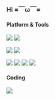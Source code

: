 ### Hi =￣ω￣=

<!--
**Meowcolm024/meowcolm024** is a ✨ _special_ ✨ repository because its `README.md` (this file) appears on your GitHub profile.

Here are some ideas to get you started:

- 🔭 I’m currently working on ...
- 🌱 I’m currently learning ...
- 👯 I’m looking to collaborate on ...
- 🤔 I’m looking for help with ...
- 💬 Ask me about ...
- 📫 How to reach me: ...
- 😄 Pronouns: ...
- ⚡ Fun fact: ...
-->

#### Platform & Tools

![](https://img.shields.io/badge/macOS-Big%20Sur-292e33?style=flat-square&logo=apple&logoColor=ffffff)
![](https://img.shields.io/badge/Windows-10-2376bc?style=flat-square&logo=windows&logoColor=ffffff)

![](https://img.shields.io/badge/IDE-Visual%20Studio%20Code-blue?style=flat-square&logo=visual-studio-code&logoColor=ffffff)
![](https://img.shields.io/badge/-Affinity%20Photo-7e4dd2?style=flat-square&logo=affinity-photo&logoColor=ffffff)

![](https://img.shields.io/badge/-Haskell-5d4f85?style=flat-square&logo=haskell&logoColor=ffffff)
![](https://img.shields.io/badge/-Rust-b7410e?style=flat-square&logo=rust&logoColor=ffffff)
![](https://img.shields.io/badge/-C/C%2B%2B-007396?style=flat-square&logo=c%2B%2B&logoColor=ffffff)
![](https://img.shields.io/badge/-Python-3776ab?style=flat-square&logo=python&logoColor=ffffff)

#### Coding

![](https://www.codewars.com/users/Meowcolm024/badges/large)
